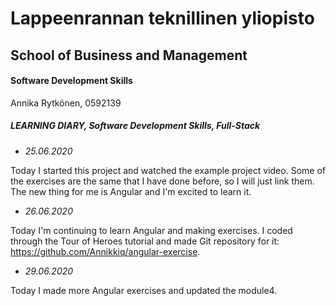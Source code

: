 # Lappeenrannan teknillinen yliopisto

## School of Business and Management

#### Software Development Skills

Annika Rytkönen, 0592139

##### LEARNING DIARY, Software Development Skills, Full-Stack

- *25.06.2020*
  
Today I started this project and watched the example project video. Some of the exercises are the same that I have done before, so I will just link them. The new thing for me is Angular and I'm excited to learn it.

- *26.06.2020*

Today I'm continuing to learn Angular and making exercises. I coded through the Tour of Heroes tutorial and made Git repository for it: https://github.com/Annikkiq/angular-exercise. 

- *29.06.2020*

Today I made more Angular exercises and updated the module4. 